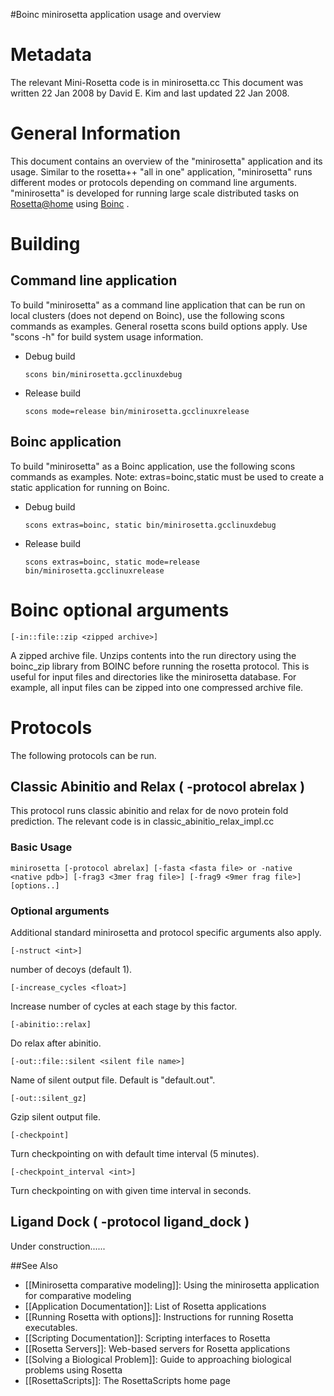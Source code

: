 #Boinc minirosetta application usage and overview

Metadata
========

The relevant Mini-Rosetta code is in minirosetta.cc This document was written 22 Jan 2008 by David E. Kim and last updated 22 Jan 2008.

General Information
===================

This document contains an overview of the "minirosetta" application and its usage. Similar to the rosetta++ "all in one" application, "minirosetta" runs different modes or protocols depending on command line arguments. "minirosetta" is developed for running large scale distributed tasks on [Rosetta@home](http://boinc.bakerlab.org/rosetta) using [Boinc](http://boinc.berkeley.edu) .

Building
========

Command line application
------------------------

To build "minirosetta" as a command line application that can be run on local clusters (does not depend on Boinc), use the following scons commands as examples. General rosetta scons build options apply. Use "scons -h" for build system usage information.

-   Debug build

    ```
    scons bin/minirosetta.gcclinuxdebug
    ```

-   Release build

    ```
    scons mode=release bin/minirosetta.gcclinuxrelease
    ```

Boinc application
-----------------

To build "minirosetta" as a Boinc application, use the following scons commands as examples. Note: extras=boinc,static must be used to create a static application for running on Boinc.

- Debug build

   ```
   scons extras=boinc, static bin/minirosetta.gcclinuxdebug
   ```

- Release build

   ```
   scons extras=boinc, static mode=release bin/minirosetta.gcclinuxrelease
   ```

Boinc optional arguments
========================

```
[-in::file::zip <zipped archive>]
```

A zipped archive file. Unzips contents into the run directory using the boinc\_zip library from BOINC before running the rosetta protocol. This is useful for input files and directories like the minirosetta database. For example, all input files can be zipped into one compressed archive file.

Protocols
=========

The following protocols can be run.

Classic Abinitio and Relax ( -protocol abrelax )
------------------------------------------------

This protocol runs classic abinitio and relax for de novo protein fold prediction. The relevant code is in classic_abinitio_relax_impl.cc

### Basic Usage

```
minirosetta [-protocol abrelax] [-fasta <fasta file> or -native <native pdb>] [-frag3 <3mer frag file>] [-frag9 <9mer frag file>] [options..]
```

### Optional arguments

Additional standard minirosetta and protocol specific arguments also apply.

```
[-nstruct <int>]
```

number of decoys (default 1).

```
[-increase_cycles <float>]
```

Increase number of cycles at each stage by this factor.

```
[-abinitio::relax]
```

Do relax after abinitio.

```
[-out::file::silent <silent file name>]
```

Name of silent output file. Default is "default.out".

```
[-out::silent_gz]
```

Gzip silent output file.

```
[-checkpoint]
```

Turn checkpointing on with default time interval (5 minutes).

```
[-checkpoint_interval <int>]
```

Turn checkpointing on with given time interval in seconds.

Ligand Dock ( -protocol ligand\_dock )
--------------------------------------

Under construction......


##See Also

* [[Minirosetta comparative modeling]]: Using the minirosetta application for comparative modeling
* [[Application Documentation]]: List of Rosetta applications
* [[Running Rosetta with options]]: Instructions for running Rosetta executables.
* [[Scripting Documentation]]: Scripting interfaces to Rosetta
* [[Rosetta Servers]]: Web-based servers for Rosetta applications
* [[Solving a Biological Problem]]: Guide to approaching biological problems using Rosetta
* [[RosettaScripts]]: The RosettaScripts home page